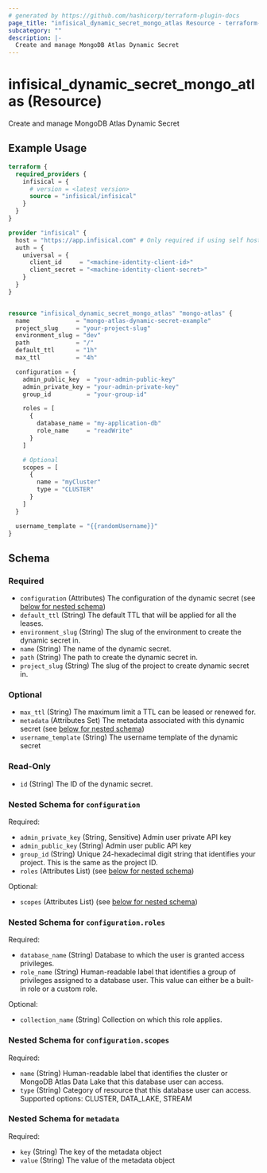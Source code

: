 ```yaml
---
# generated by https://github.com/hashicorp/terraform-plugin-docs
page_title: "infisical_dynamic_secret_mongo_atlas Resource - terraform-provider-infisical"
subcategory: ""
description: |-
  Create and manage MongoDB Atlas Dynamic Secret
---
```


# infisical_dynamic_secret_mongo_atlas (Resource)

Create and manage MongoDB Atlas Dynamic Secret

## Example Usage

```terraform
terraform {
  required_providers {
    infisical = {
      # version = <latest version>
      source = "infisical/infisical"
    }
  }
}

provider "infisical" {
  host = "https://app.infisical.com" # Only required if using self hosted instance of Infisical, default is https://app.infisical.com
  auth = {
    universal = {
      client_id     = "<machine-identity-client-id>"
      client_secret = "<machine-identity-client-secret>"
    }
  }
}


resource "infisical_dynamic_secret_mongo_atlas" "mongo-atlas" {
  name             = "mongo-atlas-dynamic-secret-example"
  project_slug     = "your-project-slug"
  environment_slug = "dev"
  path             = "/"
  default_ttl      = "1h"
  max_ttl          = "4h"

  configuration = {
    admin_public_key  = "your-admin-public-key"
    admin_private_key = "your-admin-private-key"
    group_id          = "your-group-id"

    roles = [
      {
        database_name = "my-application-db"
        role_name     = "readWrite"
      }
    ]

    # Optional
    scopes = [
      {
        name = "myCluster"
        type = "CLUSTER"
      }
    ]
  }

  username_template = "{{randomUsername}}"
}
```

<!-- schema generated by tfplugindocs -->
## Schema

### Required

- `configuration` (Attributes) The configuration of the dynamic secret (see [below for nested schema](#nestedatt--configuration))
- `default_ttl` (String) The default TTL that will be applied for all the leases.
- `environment_slug` (String) The slug of the environment to create the dynamic secret in.
- `name` (String) The name of the dynamic secret.
- `path` (String) The path to create the dynamic secret in.
- `project_slug` (String) The slug of the project to create dynamic secret in.

### Optional

- `max_ttl` (String) The maximum limit a TTL can be leased or renewed for.
- `metadata` (Attributes Set) The metadata associated with this dynamic secret (see [below for nested schema](#nestedatt--metadata))
- `username_template` (String) The username template of the dynamic secret

### Read-Only

- `id` (String) The ID of the dynamic secret.

<a id="nestedatt--configuration"></a>
### Nested Schema for `configuration`

Required:

- `admin_private_key` (String, Sensitive) Admin user private API key
- `admin_public_key` (String) Admin user public API key
- `group_id` (String) Unique 24-hexadecimal digit string that identifies your project. This is the same as the project ID.
- `roles` (Attributes List) (see [below for nested schema](#nestedatt--configuration--roles))

Optional:

- `scopes` (Attributes List) (see [below for nested schema](#nestedatt--configuration--scopes))

<a id="nestedatt--configuration--roles"></a>
### Nested Schema for `configuration.roles`

Required:

- `database_name` (String) Database to which the user is granted access privileges.
- `role_name` (String) Human-readable label that identifies a group of privileges assigned to a database user. This value can either be a built-in role or a custom role.

Optional:

- `collection_name` (String) Collection on which this role applies.


<a id="nestedatt--configuration--scopes"></a>
### Nested Schema for `configuration.scopes`

Required:

- `name` (String) Human-readable label that identifies the cluster or MongoDB Atlas Data Lake that this database user can access.
- `type` (String) Category of resource that this database user can access. Supported options: CLUSTER, DATA_LAKE, STREAM



<a id="nestedatt--metadata"></a>
### Nested Schema for `metadata`

Required:

- `key` (String) The key of the metadata object
- `value` (String) The value of the metadata object
